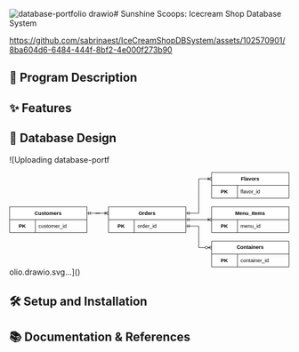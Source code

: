![database-portfolio drawio](https://github.com/sabrinaest/IceCreamShopDBSystem/assets/102570901/21985e6d-6f5c-412d-89e4-4590ba7aea32)# Sunshine Scoops: Icecream Shop Database System

https://github.com/sabrinaest/IceCreamShopDBSystem/assets/102570901/8ba604d6-6484-444f-8bf2-4e000f273b90

## 📝 Program Description

## ✨ Features

## 📐 Database Design

![Uploading database-portf<?xml version="1.0" encoding="UTF-8"?>
<!-- Do not edit this file with editors other than draw.io -->
<!DOCTYPE svg PUBLIC "-//W3C//DTD SVG 1.1//EN" "http://www.w3.org/Graphics/SVG/1.1/DTD/svg11.dtd">
<svg xmlns="http://www.w3.org/2000/svg" xmlns:xlink="http://www.w3.org/1999/xlink" version="1.1" width="652px" height="222px" viewBox="-0.5 -0.5 652 222" content="&lt;mxfile host=&quot;app.diagrams.net&quot; modified=&quot;2023-09-27T01:53:59.945Z&quot; agent=&quot;Mozilla/5.0 (Windows NT 10.0; Win64; x64) AppleWebKit/537.36 (KHTML, like Gecko) Chrome/117.0.0.0 Safari/537.36&quot; etag=&quot;YLSX0c-R9_ayHc0QmJ3e&quot; version=&quot;21.8.2&quot; type=&quot;device&quot;&gt;&#10;  &lt;diagram name=&quot;Page-1&quot; id=&quot;8Az47pSEYYptU15Bgo6x&quot;&gt;&#10;    &lt;mxGraphModel dx=&quot;813&quot; dy=&quot;617&quot; grid=&quot;1&quot; gridSize=&quot;10&quot; guides=&quot;1&quot; tooltips=&quot;1&quot; connect=&quot;1&quot; arrows=&quot;1&quot; fold=&quot;1&quot; page=&quot;1&quot; pageScale=&quot;1&quot; pageWidth=&quot;850&quot; pageHeight=&quot;1100&quot; math=&quot;0&quot; shadow=&quot;0&quot;&gt;&#10;      &lt;root&gt;&#10;        &lt;mxCell id=&quot;0&quot; /&gt;&#10;        &lt;mxCell id=&quot;1&quot; parent=&quot;0&quot; /&gt;&#10;        &lt;mxCell id=&quot;2zcHUX2oLseJ4m_nXqoA-19&quot; value=&quot;Customers&quot; style=&quot;shape=table;startSize=30;container=1;collapsible=1;childLayout=tableLayout;fixedRows=1;rowLines=0;fontStyle=1;align=center;resizeLast=1;html=1;whiteSpace=wrap;&quot; vertex=&quot;1&quot; parent=&quot;1&quot;&gt;&#10;          &lt;mxGeometry x=&quot;40&quot; y=&quot;180&quot; width=&quot;180&quot; height=&quot;60&quot; as=&quot;geometry&quot; /&gt;&#10;        &lt;/mxCell&gt;&#10;        &lt;mxCell id=&quot;2zcHUX2oLseJ4m_nXqoA-26&quot; value=&quot;&quot; style=&quot;shape=tableRow;horizontal=0;startSize=0;swimlaneHead=0;swimlaneBody=0;fillColor=none;collapsible=0;dropTarget=0;points=[[0,0.5],[1,0.5]];portConstraint=eastwest;top=0;left=0;right=0;bottom=0;html=1;&quot; vertex=&quot;1&quot; parent=&quot;2zcHUX2oLseJ4m_nXqoA-19&quot;&gt;&#10;          &lt;mxGeometry y=&quot;30&quot; width=&quot;180&quot; height=&quot;30&quot; as=&quot;geometry&quot; /&gt;&#10;        &lt;/mxCell&gt;&#10;        &lt;mxCell id=&quot;2zcHUX2oLseJ4m_nXqoA-27&quot; value=&quot;&amp;lt;b&amp;gt;PK&amp;lt;/b&amp;gt;&quot; style=&quot;shape=partialRectangle;connectable=0;fillColor=none;top=0;left=0;bottom=0;right=0;editable=1;overflow=hidden;html=1;whiteSpace=wrap;&quot; vertex=&quot;1&quot; parent=&quot;2zcHUX2oLseJ4m_nXqoA-26&quot;&gt;&#10;          &lt;mxGeometry width=&quot;60&quot; height=&quot;30&quot; as=&quot;geometry&quot;&gt;&#10;            &lt;mxRectangle width=&quot;60&quot; height=&quot;30&quot; as=&quot;alternateBounds&quot; /&gt;&#10;          &lt;/mxGeometry&gt;&#10;        &lt;/mxCell&gt;&#10;        &lt;mxCell id=&quot;2zcHUX2oLseJ4m_nXqoA-28&quot; value=&quot;customer_id&quot; style=&quot;shape=partialRectangle;connectable=0;fillColor=none;top=0;left=0;bottom=0;right=0;align=left;spacingLeft=6;overflow=hidden;html=1;whiteSpace=wrap;&quot; vertex=&quot;1&quot; parent=&quot;2zcHUX2oLseJ4m_nXqoA-26&quot;&gt;&#10;          &lt;mxGeometry x=&quot;60&quot; width=&quot;120&quot; height=&quot;30&quot; as=&quot;geometry&quot;&gt;&#10;            &lt;mxRectangle width=&quot;120&quot; height=&quot;30&quot; as=&quot;alternateBounds&quot; /&gt;&#10;          &lt;/mxGeometry&gt;&#10;        &lt;/mxCell&gt;&#10;        &lt;mxCell id=&quot;2zcHUX2oLseJ4m_nXqoA-32&quot; value=&quot;Orders&quot; style=&quot;shape=table;startSize=30;container=1;collapsible=1;childLayout=tableLayout;fixedRows=1;rowLines=0;fontStyle=1;align=center;resizeLast=1;html=1;whiteSpace=wrap;&quot; vertex=&quot;1&quot; parent=&quot;1&quot;&gt;&#10;          &lt;mxGeometry x=&quot;270&quot; y=&quot;180&quot; width=&quot;180&quot; height=&quot;60&quot; as=&quot;geometry&quot; /&gt;&#10;        &lt;/mxCell&gt;&#10;        &lt;mxCell id=&quot;2zcHUX2oLseJ4m_nXqoA-33&quot; value=&quot;&quot; style=&quot;shape=tableRow;horizontal=0;startSize=0;swimlaneHead=0;swimlaneBody=0;fillColor=none;collapsible=0;dropTarget=0;points=[[0,0.5],[1,0.5]];portConstraint=eastwest;top=0;left=0;right=0;bottom=0;html=1;&quot; vertex=&quot;1&quot; parent=&quot;2zcHUX2oLseJ4m_nXqoA-32&quot;&gt;&#10;          &lt;mxGeometry y=&quot;30&quot; width=&quot;180&quot; height=&quot;30&quot; as=&quot;geometry&quot; /&gt;&#10;        &lt;/mxCell&gt;&#10;        &lt;mxCell id=&quot;2zcHUX2oLseJ4m_nXqoA-34&quot; value=&quot;&amp;lt;b&amp;gt;PK&amp;lt;/b&amp;gt;&quot; style=&quot;shape=partialRectangle;connectable=0;fillColor=none;top=0;left=0;bottom=0;right=0;editable=1;overflow=hidden;html=1;whiteSpace=wrap;&quot; vertex=&quot;1&quot; parent=&quot;2zcHUX2oLseJ4m_nXqoA-33&quot;&gt;&#10;          &lt;mxGeometry width=&quot;60&quot; height=&quot;30&quot; as=&quot;geometry&quot;&gt;&#10;            &lt;mxRectangle width=&quot;60&quot; height=&quot;30&quot; as=&quot;alternateBounds&quot; /&gt;&#10;          &lt;/mxGeometry&gt;&#10;        &lt;/mxCell&gt;&#10;        &lt;mxCell id=&quot;2zcHUX2oLseJ4m_nXqoA-35&quot; value=&quot;order_id&quot; style=&quot;shape=partialRectangle;connectable=0;fillColor=none;top=0;left=0;bottom=0;right=0;align=left;spacingLeft=6;overflow=hidden;html=1;whiteSpace=wrap;&quot; vertex=&quot;1&quot; parent=&quot;2zcHUX2oLseJ4m_nXqoA-33&quot;&gt;&#10;          &lt;mxGeometry x=&quot;60&quot; width=&quot;120&quot; height=&quot;30&quot; as=&quot;geometry&quot;&gt;&#10;            &lt;mxRectangle width=&quot;120&quot; height=&quot;30&quot; as=&quot;alternateBounds&quot; /&gt;&#10;          &lt;/mxGeometry&gt;&#10;        &lt;/mxCell&gt;&#10;        &lt;mxCell id=&quot;2zcHUX2oLseJ4m_nXqoA-36&quot; value=&quot;Flavors&quot; style=&quot;shape=table;startSize=30;container=1;collapsible=1;childLayout=tableLayout;fixedRows=1;rowLines=0;fontStyle=1;align=center;resizeLast=1;html=1;whiteSpace=wrap;&quot; vertex=&quot;1&quot; parent=&quot;1&quot;&gt;&#10;          &lt;mxGeometry x=&quot;510&quot; y=&quot;100&quot; width=&quot;180&quot; height=&quot;60&quot; as=&quot;geometry&quot; /&gt;&#10;        &lt;/mxCell&gt;&#10;        &lt;mxCell id=&quot;2zcHUX2oLseJ4m_nXqoA-37&quot; value=&quot;&quot; style=&quot;shape=tableRow;horizontal=0;startSize=0;swimlaneHead=0;swimlaneBody=0;fillColor=none;collapsible=0;dropTarget=0;points=[[0,0.5],[1,0.5]];portConstraint=eastwest;top=0;left=0;right=0;bottom=0;html=1;&quot; vertex=&quot;1&quot; parent=&quot;2zcHUX2oLseJ4m_nXqoA-36&quot;&gt;&#10;          &lt;mxGeometry y=&quot;30&quot; width=&quot;180&quot; height=&quot;30&quot; as=&quot;geometry&quot; /&gt;&#10;        &lt;/mxCell&gt;&#10;        &lt;mxCell id=&quot;2zcHUX2oLseJ4m_nXqoA-38&quot; value=&quot;&amp;lt;b&amp;gt;PK&amp;lt;/b&amp;gt;&quot; style=&quot;shape=partialRectangle;connectable=0;fillColor=none;top=0;left=0;bottom=0;right=0;editable=1;overflow=hidden;html=1;whiteSpace=wrap;&quot; vertex=&quot;1&quot; parent=&quot;2zcHUX2oLseJ4m_nXqoA-37&quot;&gt;&#10;          &lt;mxGeometry width=&quot;60&quot; height=&quot;30&quot; as=&quot;geometry&quot;&gt;&#10;            &lt;mxRectangle width=&quot;60&quot; height=&quot;30&quot; as=&quot;alternateBounds&quot; /&gt;&#10;          &lt;/mxGeometry&gt;&#10;        &lt;/mxCell&gt;&#10;        &lt;mxCell id=&quot;2zcHUX2oLseJ4m_nXqoA-39&quot; value=&quot;flavor_id&quot; style=&quot;shape=partialRectangle;connectable=0;fillColor=none;top=0;left=0;bottom=0;right=0;align=left;spacingLeft=6;overflow=hidden;html=1;whiteSpace=wrap;&quot; vertex=&quot;1&quot; parent=&quot;2zcHUX2oLseJ4m_nXqoA-37&quot;&gt;&#10;          &lt;mxGeometry x=&quot;60&quot; width=&quot;120&quot; height=&quot;30&quot; as=&quot;geometry&quot;&gt;&#10;            &lt;mxRectangle width=&quot;120&quot; height=&quot;30&quot; as=&quot;alternateBounds&quot; /&gt;&#10;          &lt;/mxGeometry&gt;&#10;        &lt;/mxCell&gt;&#10;        &lt;mxCell id=&quot;2zcHUX2oLseJ4m_nXqoA-44&quot; value=&quot;Menu_Items&quot; style=&quot;shape=table;startSize=30;container=1;collapsible=1;childLayout=tableLayout;fixedRows=1;rowLines=0;fontStyle=1;align=center;resizeLast=1;html=1;whiteSpace=wrap;&quot; vertex=&quot;1&quot; parent=&quot;1&quot;&gt;&#10;          &lt;mxGeometry x=&quot;510&quot; y=&quot;180&quot; width=&quot;180&quot; height=&quot;60&quot; as=&quot;geometry&quot; /&gt;&#10;        &lt;/mxCell&gt;&#10;        &lt;mxCell id=&quot;2zcHUX2oLseJ4m_nXqoA-45&quot; value=&quot;&quot; style=&quot;shape=tableRow;horizontal=0;startSize=0;swimlaneHead=0;swimlaneBody=0;fillColor=none;collapsible=0;dropTarget=0;points=[[0,0.5],[1,0.5]];portConstraint=eastwest;top=0;left=0;right=0;bottom=0;html=1;&quot; vertex=&quot;1&quot; parent=&quot;2zcHUX2oLseJ4m_nXqoA-44&quot;&gt;&#10;          &lt;mxGeometry y=&quot;30&quot; width=&quot;180&quot; height=&quot;30&quot; as=&quot;geometry&quot; /&gt;&#10;        &lt;/mxCell&gt;&#10;        &lt;mxCell id=&quot;2zcHUX2oLseJ4m_nXqoA-46&quot; value=&quot;&amp;lt;b&amp;gt;PK&amp;lt;/b&amp;gt;&quot; style=&quot;shape=partialRectangle;connectable=0;fillColor=none;top=0;left=0;bottom=0;right=0;editable=1;overflow=hidden;html=1;whiteSpace=wrap;&quot; vertex=&quot;1&quot; parent=&quot;2zcHUX2oLseJ4m_nXqoA-45&quot;&gt;&#10;          &lt;mxGeometry width=&quot;60&quot; height=&quot;30&quot; as=&quot;geometry&quot;&gt;&#10;            &lt;mxRectangle width=&quot;60&quot; height=&quot;30&quot; as=&quot;alternateBounds&quot; /&gt;&#10;          &lt;/mxGeometry&gt;&#10;        &lt;/mxCell&gt;&#10;        &lt;mxCell id=&quot;2zcHUX2oLseJ4m_nXqoA-47&quot; value=&quot;menu_id&quot; style=&quot;shape=partialRectangle;connectable=0;fillColor=none;top=0;left=0;bottom=0;right=0;align=left;spacingLeft=6;overflow=hidden;html=1;whiteSpace=wrap;&quot; vertex=&quot;1&quot; parent=&quot;2zcHUX2oLseJ4m_nXqoA-45&quot;&gt;&#10;          &lt;mxGeometry x=&quot;60&quot; width=&quot;120&quot; height=&quot;30&quot; as=&quot;geometry&quot;&gt;&#10;            &lt;mxRectangle width=&quot;120&quot; height=&quot;30&quot; as=&quot;alternateBounds&quot; /&gt;&#10;          &lt;/mxGeometry&gt;&#10;        &lt;/mxCell&gt;&#10;        &lt;mxCell id=&quot;2zcHUX2oLseJ4m_nXqoA-48&quot; value=&quot;Containers&quot; style=&quot;shape=table;startSize=30;container=1;collapsible=1;childLayout=tableLayout;fixedRows=1;rowLines=0;fontStyle=1;align=center;resizeLast=1;html=1;whiteSpace=wrap;&quot; vertex=&quot;1&quot; parent=&quot;1&quot;&gt;&#10;          &lt;mxGeometry x=&quot;510&quot; y=&quot;260&quot; width=&quot;180&quot; height=&quot;60&quot; as=&quot;geometry&quot; /&gt;&#10;        &lt;/mxCell&gt;&#10;        &lt;mxCell id=&quot;2zcHUX2oLseJ4m_nXqoA-49&quot; value=&quot;&quot; style=&quot;shape=tableRow;horizontal=0;startSize=0;swimlaneHead=0;swimlaneBody=0;fillColor=none;collapsible=0;dropTarget=0;points=[[0,0.5],[1,0.5]];portConstraint=eastwest;top=0;left=0;right=0;bottom=0;html=1;&quot; vertex=&quot;1&quot; parent=&quot;2zcHUX2oLseJ4m_nXqoA-48&quot;&gt;&#10;          &lt;mxGeometry y=&quot;30&quot; width=&quot;180&quot; height=&quot;30&quot; as=&quot;geometry&quot; /&gt;&#10;        &lt;/mxCell&gt;&#10;        &lt;mxCell id=&quot;2zcHUX2oLseJ4m_nXqoA-50&quot; value=&quot;&amp;lt;b&amp;gt;PK&amp;lt;/b&amp;gt;&quot; style=&quot;shape=partialRectangle;connectable=0;fillColor=none;top=0;left=0;bottom=0;right=0;editable=1;overflow=hidden;html=1;whiteSpace=wrap;&quot; vertex=&quot;1&quot; parent=&quot;2zcHUX2oLseJ4m_nXqoA-49&quot;&gt;&#10;          &lt;mxGeometry width=&quot;60&quot; height=&quot;30&quot; as=&quot;geometry&quot;&gt;&#10;            &lt;mxRectangle width=&quot;60&quot; height=&quot;30&quot; as=&quot;alternateBounds&quot; /&gt;&#10;          &lt;/mxGeometry&gt;&#10;        &lt;/mxCell&gt;&#10;        &lt;mxCell id=&quot;2zcHUX2oLseJ4m_nXqoA-51&quot; value=&quot;container_id&quot; style=&quot;shape=partialRectangle;connectable=0;fillColor=none;top=0;left=0;bottom=0;right=0;align=left;spacingLeft=6;overflow=hidden;html=1;whiteSpace=wrap;&quot; vertex=&quot;1&quot; parent=&quot;2zcHUX2oLseJ4m_nXqoA-49&quot;&gt;&#10;          &lt;mxGeometry x=&quot;60&quot; width=&quot;120&quot; height=&quot;30&quot; as=&quot;geometry&quot;&gt;&#10;            &lt;mxRectangle width=&quot;120&quot; height=&quot;30&quot; as=&quot;alternateBounds&quot; /&gt;&#10;          &lt;/mxGeometry&gt;&#10;        &lt;/mxCell&gt;&#10;        &lt;mxCell id=&quot;2zcHUX2oLseJ4m_nXqoA-52&quot; value=&quot;&quot; style=&quot;edgeStyle=entityRelationEdgeStyle;fontSize=12;html=1;endArrow=ERoneToMany;startArrow=ERmandOne;rounded=0;exitX=1;exitY=0.25;exitDx=0;exitDy=0;entryX=0;entryY=0.25;entryDx=0;entryDy=0;&quot; edge=&quot;1&quot; parent=&quot;1&quot; source=&quot;2zcHUX2oLseJ4m_nXqoA-19&quot; target=&quot;2zcHUX2oLseJ4m_nXqoA-32&quot;&gt;&#10;          &lt;mxGeometry width=&quot;100&quot; height=&quot;100&quot; relative=&quot;1&quot; as=&quot;geometry&quot;&gt;&#10;            &lt;mxPoint x=&quot;240&quot; y=&quot;140&quot; as=&quot;sourcePoint&quot; /&gt;&#10;            &lt;mxPoint x=&quot;340&quot; y=&quot;40&quot; as=&quot;targetPoint&quot; /&gt;&#10;          &lt;/mxGeometry&gt;&#10;        &lt;/mxCell&gt;&#10;        &lt;mxCell id=&quot;2zcHUX2oLseJ4m_nXqoA-53&quot; value=&quot;&quot; style=&quot;edgeStyle=entityRelationEdgeStyle;fontSize=12;html=1;endArrow=ERoneToMany;startArrow=ERmandOne;rounded=0;entryX=0;entryY=0.25;entryDx=0;entryDy=0;exitX=1;exitY=0.25;exitDx=0;exitDy=0;&quot; edge=&quot;1&quot; parent=&quot;1&quot; source=&quot;2zcHUX2oLseJ4m_nXqoA-32&quot; target=&quot;2zcHUX2oLseJ4m_nXqoA-36&quot;&gt;&#10;          &lt;mxGeometry width=&quot;100&quot; height=&quot;100&quot; relative=&quot;1&quot; as=&quot;geometry&quot;&gt;&#10;            &lt;mxPoint x=&quot;450&quot; y=&quot;160&quot; as=&quot;sourcePoint&quot; /&gt;&#10;            &lt;mxPoint x=&quot;280&quot; y=&quot;205&quot; as=&quot;targetPoint&quot; /&gt;&#10;            &lt;Array as=&quot;points&quot;&gt;&#10;              &lt;mxPoint x=&quot;500&quot; y=&quot;203&quot; /&gt;&#10;              &lt;mxPoint x=&quot;380&quot; y=&quot;150&quot; /&gt;&#10;              &lt;mxPoint x=&quot;450&quot; y=&quot;170&quot; /&gt;&#10;              &lt;mxPoint x=&quot;250&quot; y=&quot;220&quot; /&gt;&#10;              &lt;mxPoint x=&quot;480&quot; y=&quot;140&quot; /&gt;&#10;            &lt;/Array&gt;&#10;          &lt;/mxGeometry&gt;&#10;        &lt;/mxCell&gt;&#10;        &lt;mxCell id=&quot;2zcHUX2oLseJ4m_nXqoA-54&quot; value=&quot;&quot; style=&quot;edgeStyle=entityRelationEdgeStyle;fontSize=12;html=1;endArrow=ERoneToMany;startArrow=ERmandOne;rounded=0;entryX=0;entryY=0.5;entryDx=0;entryDy=0;exitX=1;exitY=0.5;exitDx=0;exitDy=0;&quot; edge=&quot;1&quot; parent=&quot;1&quot; source=&quot;2zcHUX2oLseJ4m_nXqoA-32&quot; target=&quot;2zcHUX2oLseJ4m_nXqoA-44&quot;&gt;&#10;          &lt;mxGeometry width=&quot;100&quot; height=&quot;100&quot; relative=&quot;1&quot; as=&quot;geometry&quot;&gt;&#10;            &lt;mxPoint x=&quot;450&quot; y=&quot;210&quot; as=&quot;sourcePoint&quot; /&gt;&#10;            &lt;mxPoint x=&quot;420&quot; y=&quot;330&quot; as=&quot;targetPoint&quot; /&gt;&#10;            &lt;Array as=&quot;points&quot;&gt;&#10;              &lt;mxPoint x=&quot;480&quot; y=&quot;200&quot; /&gt;&#10;            &lt;/Array&gt;&#10;          &lt;/mxGeometry&gt;&#10;        &lt;/mxCell&gt;&#10;        &lt;mxCell id=&quot;2zcHUX2oLseJ4m_nXqoA-55&quot; value=&quot;&quot; style=&quot;edgeStyle=entityRelationEdgeStyle;fontSize=12;html=1;endArrow=ERzeroToMany;startArrow=ERmandOne;rounded=0;entryX=0;entryY=0.25;entryDx=0;entryDy=0;exitX=1;exitY=0.5;exitDx=0;exitDy=0;&quot; edge=&quot;1&quot; parent=&quot;1&quot; source=&quot;2zcHUX2oLseJ4m_nXqoA-33&quot; target=&quot;2zcHUX2oLseJ4m_nXqoA-48&quot;&gt;&#10;          &lt;mxGeometry width=&quot;100&quot; height=&quot;100&quot; relative=&quot;1&quot; as=&quot;geometry&quot;&gt;&#10;            &lt;mxPoint x=&quot;320&quot; y=&quot;430&quot; as=&quot;sourcePoint&quot; /&gt;&#10;            &lt;mxPoint x=&quot;420&quot; y=&quot;330&quot; as=&quot;targetPoint&quot; /&gt;&#10;          &lt;/mxGeometry&gt;&#10;        &lt;/mxCell&gt;&#10;      &lt;/root&gt;&#10;    &lt;/mxGraphModel&gt;&#10;  &lt;/diagram&gt;&#10;&lt;/mxfile&gt;&#10;"><defs/><g><path d="M 0 110 L 0 80 L 180 80 L 180 110" fill="rgb(255, 255, 255)" stroke="rgb(0, 0, 0)" stroke-miterlimit="10" pointer-events="all"/><path d="M 0 110 L 0 140 L 180 140 L 180 110" fill="none" stroke="rgb(0, 0, 0)" stroke-miterlimit="10" pointer-events="none"/><path d="M 0 110 L 180 110" fill="none" stroke="rgb(0, 0, 0)" stroke-miterlimit="10" pointer-events="none"/><path d="M 60 110 L 60 140" fill="none" stroke="rgb(0, 0, 0)" stroke-miterlimit="10" pointer-events="none"/><g transform="translate(-0.5 -0.5)"><switch><foreignObject pointer-events="none" width="100%" height="100%" requiredFeatures="http://www.w3.org/TR/SVG11/feature#Extensibility" style="overflow: visible; text-align: left;"><div xmlns="http://www.w3.org/1999/xhtml" style="display: flex; align-items: unsafe center; justify-content: unsafe center; width: 178px; height: 1px; padding-top: 95px; margin-left: 1px;"><div data-drawio-colors="color: rgb(0, 0, 0); " style="box-sizing: border-box; font-size: 0px; text-align: center;"><div style="display: inline-block; font-size: 12px; font-family: Helvetica; color: rgb(0, 0, 0); line-height: 1.2; pointer-events: all; font-weight: bold; white-space: normal; overflow-wrap: normal;">Customers</div></div></div></foreignObject><text x="90" y="99" fill="rgb(0, 0, 0)" font-family="Helvetica" font-size="12px" text-anchor="middle" font-weight="bold">Customers</text></switch></g><rect x="0" y="110" width="60" height="30" fill="none" stroke="none" pointer-events="all"/><path d="M 0 110 M 60 110 M 60 140 M 0 140" fill="none" stroke="rgb(0, 0, 0)" stroke-linecap="square" stroke-miterlimit="10" pointer-events="all"/><g transform="translate(-0.5 -0.5)"><switch><foreignObject pointer-events="none" width="100%" height="100%" requiredFeatures="http://www.w3.org/TR/SVG11/feature#Extensibility" style="overflow: visible; text-align: left;"><div xmlns="http://www.w3.org/1999/xhtml" style="display: flex; align-items: unsafe center; justify-content: unsafe center; width: 58px; height: 1px; padding-top: 125px; margin-left: 1px;"><div data-drawio-colors="color: rgb(0, 0, 0); " style="box-sizing: border-box; font-size: 0px; text-align: center; max-height: 26px; overflow: hidden;"><div style="display: inline-block; font-size: 12px; font-family: Helvetica; color: rgb(0, 0, 0); line-height: 1.2; pointer-events: all; white-space: normal; overflow-wrap: normal;"><b>PK</b></div></div></div></foreignObject><text x="30" y="129" fill="rgb(0, 0, 0)" font-family="Helvetica" font-size="12px" text-anchor="middle">PK</text></switch></g><rect x="60" y="110" width="120" height="30" fill="none" stroke="none" pointer-events="all"/><path d="M 60 110 M 180 110 M 180 140 M 60 140" fill="none" stroke="rgb(0, 0, 0)" stroke-linecap="square" stroke-miterlimit="10" pointer-events="all"/><g transform="translate(-0.5 -0.5)"><switch><foreignObject pointer-events="none" width="100%" height="100%" requiredFeatures="http://www.w3.org/TR/SVG11/feature#Extensibility" style="overflow: visible; text-align: left;"><div xmlns="http://www.w3.org/1999/xhtml" style="display: flex; align-items: unsafe center; justify-content: unsafe flex-start; width: 112px; height: 1px; padding-top: 125px; margin-left: 68px;"><div data-drawio-colors="color: rgb(0, 0, 0); " style="box-sizing: border-box; font-size: 0px; text-align: left; max-height: 26px; overflow: hidden;"><div style="display: inline-block; font-size: 12px; font-family: Helvetica; color: rgb(0, 0, 0); line-height: 1.2; pointer-events: all; white-space: normal; overflow-wrap: normal;">customer_id</div></div></div></foreignObject><text x="68" y="129" fill="rgb(0, 0, 0)" font-family="Helvetica" font-size="12px">customer_id</text></switch></g><path d="M 230 110 L 230 80 L 410 80 L 410 110" fill="rgb(255, 255, 255)" stroke="rgb(0, 0, 0)" stroke-miterlimit="10" pointer-events="all"/><path d="M 230 110 L 230 140 L 410 140 L 410 110" fill="none" stroke="rgb(0, 0, 0)" stroke-miterlimit="10" pointer-events="none"/><path d="M 230 110 L 410 110" fill="none" stroke="rgb(0, 0, 0)" stroke-miterlimit="10" pointer-events="none"/><path d="M 290 110 L 290 140" fill="none" stroke="rgb(0, 0, 0)" stroke-miterlimit="10" pointer-events="none"/><g transform="translate(-0.5 -0.5)"><switch><foreignObject pointer-events="none" width="100%" height="100%" requiredFeatures="http://www.w3.org/TR/SVG11/feature#Extensibility" style="overflow: visible; text-align: left;"><div xmlns="http://www.w3.org/1999/xhtml" style="display: flex; align-items: unsafe center; justify-content: unsafe center; width: 178px; height: 1px; padding-top: 95px; margin-left: 231px;"><div data-drawio-colors="color: rgb(0, 0, 0); " style="box-sizing: border-box; font-size: 0px; text-align: center;"><div style="display: inline-block; font-size: 12px; font-family: Helvetica; color: rgb(0, 0, 0); line-height: 1.2; pointer-events: all; font-weight: bold; white-space: normal; overflow-wrap: normal;">Orders</div></div></div></foreignObject><text x="320" y="99" fill="rgb(0, 0, 0)" font-family="Helvetica" font-size="12px" text-anchor="middle" font-weight="bold">Orders</text></switch></g><rect x="230" y="110" width="60" height="30" fill="none" stroke="none" pointer-events="all"/><path d="M 230 110 M 290 110 M 290 140 M 230 140" fill="none" stroke="rgb(0, 0, 0)" stroke-linecap="square" stroke-miterlimit="10" pointer-events="all"/><g transform="translate(-0.5 -0.5)"><switch><foreignObject pointer-events="none" width="100%" height="100%" requiredFeatures="http://www.w3.org/TR/SVG11/feature#Extensibility" style="overflow: visible; text-align: left;"><div xmlns="http://www.w3.org/1999/xhtml" style="display: flex; align-items: unsafe center; justify-content: unsafe center; width: 58px; height: 1px; padding-top: 125px; margin-left: 231px;"><div data-drawio-colors="color: rgb(0, 0, 0); " style="box-sizing: border-box; font-size: 0px; text-align: center; max-height: 26px; overflow: hidden;"><div style="display: inline-block; font-size: 12px; font-family: Helvetica; color: rgb(0, 0, 0); line-height: 1.2; pointer-events: all; white-space: normal; overflow-wrap: normal;"><b>PK</b></div></div></div></foreignObject><text x="260" y="129" fill="rgb(0, 0, 0)" font-family="Helvetica" font-size="12px" text-anchor="middle">PK</text></switch></g><rect x="290" y="110" width="120" height="30" fill="none" stroke="none" pointer-events="all"/><path d="M 290 110 M 410 110 M 410 140 M 290 140" fill="none" stroke="rgb(0, 0, 0)" stroke-linecap="square" stroke-miterlimit="10" pointer-events="all"/><g transform="translate(-0.5 -0.5)"><switch><foreignObject pointer-events="none" width="100%" height="100%" requiredFeatures="http://www.w3.org/TR/SVG11/feature#Extensibility" style="overflow: visible; text-align: left;"><div xmlns="http://www.w3.org/1999/xhtml" style="display: flex; align-items: unsafe center; justify-content: unsafe flex-start; width: 112px; height: 1px; padding-top: 125px; margin-left: 298px;"><div data-drawio-colors="color: rgb(0, 0, 0); " style="box-sizing: border-box; font-size: 0px; text-align: left; max-height: 26px; overflow: hidden;"><div style="display: inline-block; font-size: 12px; font-family: Helvetica; color: rgb(0, 0, 0); line-height: 1.2; pointer-events: all; white-space: normal; overflow-wrap: normal;">order_id</div></div></div></foreignObject><text x="298" y="129" fill="rgb(0, 0, 0)" font-family="Helvetica" font-size="12px">order_id</text></switch></g><path d="M 470 30 L 470 0 L 650 0 L 650 30" fill="rgb(255, 255, 255)" stroke="rgb(0, 0, 0)" stroke-miterlimit="10" pointer-events="all"/><path d="M 470 30 L 470 60 L 650 60 L 650 30" fill="none" stroke="rgb(0, 0, 0)" stroke-miterlimit="10" pointer-events="none"/><path d="M 470 30 L 650 30" fill="none" stroke="rgb(0, 0, 0)" stroke-miterlimit="10" pointer-events="none"/><path d="M 530 30 L 530 60" fill="none" stroke="rgb(0, 0, 0)" stroke-miterlimit="10" pointer-events="none"/><g transform="translate(-0.5 -0.5)"><switch><foreignObject pointer-events="none" width="100%" height="100%" requiredFeatures="http://www.w3.org/TR/SVG11/feature#Extensibility" style="overflow: visible; text-align: left;"><div xmlns="http://www.w3.org/1999/xhtml" style="display: flex; align-items: unsafe center; justify-content: unsafe center; width: 178px; height: 1px; padding-top: 15px; margin-left: 471px;"><div data-drawio-colors="color: rgb(0, 0, 0); " style="box-sizing: border-box; font-size: 0px; text-align: center;"><div style="display: inline-block; font-size: 12px; font-family: Helvetica; color: rgb(0, 0, 0); line-height: 1.2; pointer-events: all; font-weight: bold; white-space: normal; overflow-wrap: normal;">Flavors</div></div></div></foreignObject><text x="560" y="19" fill="rgb(0, 0, 0)" font-family="Helvetica" font-size="12px" text-anchor="middle" font-weight="bold">Flavors</text></switch></g><rect x="470" y="30" width="60" height="30" fill="none" stroke="none" pointer-events="all"/><path d="M 470 30 M 530 30 M 530 60 M 470 60" fill="none" stroke="rgb(0, 0, 0)" stroke-linecap="square" stroke-miterlimit="10" pointer-events="all"/><g transform="translate(-0.5 -0.5)"><switch><foreignObject pointer-events="none" width="100%" height="100%" requiredFeatures="http://www.w3.org/TR/SVG11/feature#Extensibility" style="overflow: visible; text-align: left;"><div xmlns="http://www.w3.org/1999/xhtml" style="display: flex; align-items: unsafe center; justify-content: unsafe center; width: 58px; height: 1px; padding-top: 45px; margin-left: 471px;"><div data-drawio-colors="color: rgb(0, 0, 0); " style="box-sizing: border-box; font-size: 0px; text-align: center; max-height: 26px; overflow: hidden;"><div style="display: inline-block; font-size: 12px; font-family: Helvetica; color: rgb(0, 0, 0); line-height: 1.2; pointer-events: all; white-space: normal; overflow-wrap: normal;"><b>PK</b></div></div></div></foreignObject><text x="500" y="49" fill="rgb(0, 0, 0)" font-family="Helvetica" font-size="12px" text-anchor="middle">PK</text></switch></g><rect x="530" y="30" width="120" height="30" fill="none" stroke="none" pointer-events="all"/><path d="M 530 30 M 650 30 M 650 60 M 530 60" fill="none" stroke="rgb(0, 0, 0)" stroke-linecap="square" stroke-miterlimit="10" pointer-events="all"/><g transform="translate(-0.5 -0.5)"><switch><foreignObject pointer-events="none" width="100%" height="100%" requiredFeatures="http://www.w3.org/TR/SVG11/feature#Extensibility" style="overflow: visible; text-align: left;"><div xmlns="http://www.w3.org/1999/xhtml" style="display: flex; align-items: unsafe center; justify-content: unsafe flex-start; width: 112px; height: 1px; padding-top: 45px; margin-left: 538px;"><div data-drawio-colors="color: rgb(0, 0, 0); " style="box-sizing: border-box; font-size: 0px; text-align: left; max-height: 26px; overflow: hidden;"><div style="display: inline-block; font-size: 12px; font-family: Helvetica; color: rgb(0, 0, 0); line-height: 1.2; pointer-events: all; white-space: normal; overflow-wrap: normal;">flavor_id</div></div></div></foreignObject><text x="538" y="49" fill="rgb(0, 0, 0)" font-family="Helvetica" font-size="12px">flavor_id</text></switch></g><path d="M 470 110 L 470 80 L 650 80 L 650 110" fill="rgb(255, 255, 255)" stroke="rgb(0, 0, 0)" stroke-miterlimit="10" pointer-events="all"/><path d="M 470 110 L 470 140 L 650 140 L 650 110" fill="none" stroke="rgb(0, 0, 0)" stroke-miterlimit="10" pointer-events="none"/><path d="M 470 110 L 650 110" fill="none" stroke="rgb(0, 0, 0)" stroke-miterlimit="10" pointer-events="none"/><path d="M 530 110 L 530 140" fill="none" stroke="rgb(0, 0, 0)" stroke-miterlimit="10" pointer-events="none"/><g transform="translate(-0.5 -0.5)"><switch><foreignObject pointer-events="none" width="100%" height="100%" requiredFeatures="http://www.w3.org/TR/SVG11/feature#Extensibility" style="overflow: visible; text-align: left;"><div xmlns="http://www.w3.org/1999/xhtml" style="display: flex; align-items: unsafe center; justify-content: unsafe center; width: 178px; height: 1px; padding-top: 95px; margin-left: 471px;"><div data-drawio-colors="color: rgb(0, 0, 0); " style="box-sizing: border-box; font-size: 0px; text-align: center;"><div style="display: inline-block; font-size: 12px; font-family: Helvetica; color: rgb(0, 0, 0); line-height: 1.2; pointer-events: all; font-weight: bold; white-space: normal; overflow-wrap: normal;">Menu_Items</div></div></div></foreignObject><text x="560" y="99" fill="rgb(0, 0, 0)" font-family="Helvetica" font-size="12px" text-anchor="middle" font-weight="bold">Menu_Items</text></switch></g><rect x="470" y="110" width="60" height="30" fill="none" stroke="none" pointer-events="all"/><path d="M 470 110 M 530 110 M 530 140 M 470 140" fill="none" stroke="rgb(0, 0, 0)" stroke-linecap="square" stroke-miterlimit="10" pointer-events="all"/><g transform="translate(-0.5 -0.5)"><switch><foreignObject pointer-events="none" width="100%" height="100%" requiredFeatures="http://www.w3.org/TR/SVG11/feature#Extensibility" style="overflow: visible; text-align: left;"><div xmlns="http://www.w3.org/1999/xhtml" style="display: flex; align-items: unsafe center; justify-content: unsafe center; width: 58px; height: 1px; padding-top: 125px; margin-left: 471px;"><div data-drawio-colors="color: rgb(0, 0, 0); " style="box-sizing: border-box; font-size: 0px; text-align: center; max-height: 26px; overflow: hidden;"><div style="display: inline-block; font-size: 12px; font-family: Helvetica; color: rgb(0, 0, 0); line-height: 1.2; pointer-events: all; white-space: normal; overflow-wrap: normal;"><b>PK</b></div></div></div></foreignObject><text x="500" y="129" fill="rgb(0, 0, 0)" font-family="Helvetica" font-size="12px" text-anchor="middle">PK</text></switch></g><rect x="530" y="110" width="120" height="30" fill="none" stroke="none" pointer-events="all"/><path d="M 530 110 M 650 110 M 650 140 M 530 140" fill="none" stroke="rgb(0, 0, 0)" stroke-linecap="square" stroke-miterlimit="10" pointer-events="all"/><g transform="translate(-0.5 -0.5)"><switch><foreignObject pointer-events="none" width="100%" height="100%" requiredFeatures="http://www.w3.org/TR/SVG11/feature#Extensibility" style="overflow: visible; text-align: left;"><div xmlns="http://www.w3.org/1999/xhtml" style="display: flex; align-items: unsafe center; justify-content: unsafe flex-start; width: 112px; height: 1px; padding-top: 125px; margin-left: 538px;"><div data-drawio-colors="color: rgb(0, 0, 0); " style="box-sizing: border-box; font-size: 0px; text-align: left; max-height: 26px; overflow: hidden;"><div style="display: inline-block; font-size: 12px; font-family: Helvetica; color: rgb(0, 0, 0); line-height: 1.2; pointer-events: all; white-space: normal; overflow-wrap: normal;">menu_id</div></div></div></foreignObject><text x="538" y="129" fill="rgb(0, 0, 0)" font-family="Helvetica" font-size="12px">menu_id</text></switch></g><path d="M 470 190 L 470 160 L 650 160 L 650 190" fill="rgb(255, 255, 255)" stroke="rgb(0, 0, 0)" stroke-miterlimit="10" pointer-events="all"/><path d="M 470 190 L 470 220 L 650 220 L 650 190" fill="none" stroke="rgb(0, 0, 0)" stroke-miterlimit="10" pointer-events="none"/><path d="M 470 190 L 650 190" fill="none" stroke="rgb(0, 0, 0)" stroke-miterlimit="10" pointer-events="none"/><path d="M 530 190 L 530 220" fill="none" stroke="rgb(0, 0, 0)" stroke-miterlimit="10" pointer-events="none"/><g transform="translate(-0.5 -0.5)"><switch><foreignObject pointer-events="none" width="100%" height="100%" requiredFeatures="http://www.w3.org/TR/SVG11/feature#Extensibility" style="overflow: visible; text-align: left;"><div xmlns="http://www.w3.org/1999/xhtml" style="display: flex; align-items: unsafe center; justify-content: unsafe center; width: 178px; height: 1px; padding-top: 175px; margin-left: 471px;"><div data-drawio-colors="color: rgb(0, 0, 0); " style="box-sizing: border-box; font-size: 0px; text-align: center;"><div style="display: inline-block; font-size: 12px; font-family: Helvetica; color: rgb(0, 0, 0); line-height: 1.2; pointer-events: all; font-weight: bold; white-space: normal; overflow-wrap: normal;">Containers</div></div></div></foreignObject><text x="560" y="179" fill="rgb(0, 0, 0)" font-family="Helvetica" font-size="12px" text-anchor="middle" font-weight="bold">Containers</text></switch></g><rect x="470" y="190" width="60" height="30" fill="none" stroke="none" pointer-events="all"/><path d="M 470 190 M 530 190 M 530 220 M 470 220" fill="none" stroke="rgb(0, 0, 0)" stroke-linecap="square" stroke-miterlimit="10" pointer-events="all"/><g transform="translate(-0.5 -0.5)"><switch><foreignObject pointer-events="none" width="100%" height="100%" requiredFeatures="http://www.w3.org/TR/SVG11/feature#Extensibility" style="overflow: visible; text-align: left;"><div xmlns="http://www.w3.org/1999/xhtml" style="display: flex; align-items: unsafe center; justify-content: unsafe center; width: 58px; height: 1px; padding-top: 205px; margin-left: 471px;"><div data-drawio-colors="color: rgb(0, 0, 0); " style="box-sizing: border-box; font-size: 0px; text-align: center; max-height: 26px; overflow: hidden;"><div style="display: inline-block; font-size: 12px; font-family: Helvetica; color: rgb(0, 0, 0); line-height: 1.2; pointer-events: all; white-space: normal; overflow-wrap: normal;"><b>PK</b></div></div></div></foreignObject><text x="500" y="209" fill="rgb(0, 0, 0)" font-family="Helvetica" font-size="12px" text-anchor="middle">PK</text></switch></g><rect x="530" y="190" width="120" height="30" fill="none" stroke="none" pointer-events="all"/><path d="M 530 190 M 650 190 M 650 220 M 530 220" fill="none" stroke="rgb(0, 0, 0)" stroke-linecap="square" stroke-miterlimit="10" pointer-events="all"/><g transform="translate(-0.5 -0.5)"><switch><foreignObject pointer-events="none" width="100%" height="100%" requiredFeatures="http://www.w3.org/TR/SVG11/feature#Extensibility" style="overflow: visible; text-align: left;"><div xmlns="http://www.w3.org/1999/xhtml" style="display: flex; align-items: unsafe center; justify-content: unsafe flex-start; width: 112px; height: 1px; padding-top: 205px; margin-left: 538px;"><div data-drawio-colors="color: rgb(0, 0, 0); " style="box-sizing: border-box; font-size: 0px; text-align: left; max-height: 26px; overflow: hidden;"><div style="display: inline-block; font-size: 12px; font-family: Helvetica; color: rgb(0, 0, 0); line-height: 1.2; pointer-events: all; white-space: normal; overflow-wrap: normal;">container_id</div></div></div></foreignObject><text x="538" y="209" fill="rgb(0, 0, 0)" font-family="Helvetica" font-size="12px">container_id</text></switch></g><path d="M 180 95 L 210 95 L 200 95 L 230 95" fill="none" stroke="rgb(0, 0, 0)" stroke-miterlimit="10" pointer-events="stroke"/><path d="M 184 91 L 184 99 M 188 91 L 188 99" fill="none" stroke="rgb(0, 0, 0)" stroke-miterlimit="10" pointer-events="all"/><path d="M 222 99 L 222 91 M 230 91 L 222 95 L 230 99" fill="none" stroke="rgb(0, 0, 0)" stroke-miterlimit="10" pointer-events="all"/><path d="M 410 95 L 440 95 L 440 55 L 440 15 L 470 15" fill="none" stroke="rgb(0, 0, 0)" stroke-miterlimit="10" pointer-events="stroke"/><path d="M 414 91 L 414 99 M 418 91 L 418 99" fill="none" stroke="rgb(0, 0, 0)" stroke-miterlimit="10" pointer-events="all"/><path d="M 462 19 L 462 11 M 470 11 L 462 15 L 470 19" fill="none" stroke="rgb(0, 0, 0)" stroke-miterlimit="10" pointer-events="all"/><path d="M 410 110 L 440 110 L 470 110" fill="none" stroke="rgb(0, 0, 0)" stroke-miterlimit="10" pointer-events="stroke"/><path d="M 414 106 L 414 114 M 418 106 L 418 114" fill="none" stroke="rgb(0, 0, 0)" stroke-miterlimit="10" pointer-events="all"/><path d="M 462 114 L 462 106 M 470 106 L 462 110 L 470 114" fill="none" stroke="rgb(0, 0, 0)" stroke-miterlimit="10" pointer-events="all"/><path d="M 410 125 L 440 125 L 440 150 L 440 175 L 470 175" fill="none" stroke="rgb(0, 0, 0)" stroke-miterlimit="10" pointer-events="stroke"/><path d="M 414 121 L 414 129 M 418 121 L 418 129" fill="none" stroke="rgb(0, 0, 0)" stroke-miterlimit="10" pointer-events="all"/><ellipse cx="458" cy="175" rx="3" ry="3" fill="#ffffff" stroke="rgb(0, 0, 0)" pointer-events="all"/><path d="M 470 171 L 462 175 L 470 179" fill="none" stroke="rgb(0, 0, 0)" stroke-miterlimit="10" pointer-events="all"/></g><switch><g requiredFeatures="http://www.w3.org/TR/SVG11/feature#Extensibility"/><a transform="translate(0,-5)" xlink:href="https://www.drawio.com/doc/faq/svg-export-text-problems" target="_blank"><text text-anchor="middle" font-size="10px" x="50%" y="100%">Text is not SVG - cannot display</text></a></switch></svg>olio.drawio.svg…]()

## 🛠️ Setup and Installation

## 📚 Documentation & References
